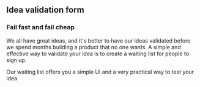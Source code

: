 ## Idea validation form

### Fail fast and fail cheap
We all have great ideas, and it's better to have our ideas validated before we spend months building a product that no one wants. A simple and effective way to validate your idea is to create a waiting list for people to sign up. 

Our waiting list offers you a simple UI and a very practical way to test your idea